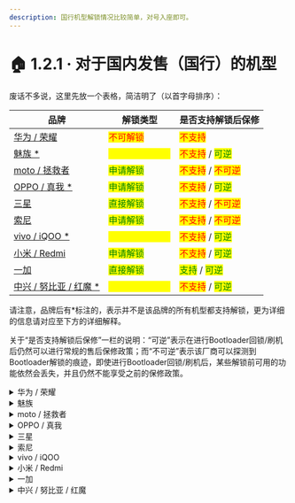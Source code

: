 ```yaml
---
description: 国行机型解锁情况比较简单，对号入座即可。
---
```


# 🏠 1.2.1 · 对于国内发售（国行）的机型

废话不多说，这里先放一个表格，简洁明了（以首字母排序）：

| 品牌                                                        | 解锁类型                                       | 是否支持解锁后保修                                                                   |
| --------------------------------------------------------- | ------------------------------------------ | --------------------------------------------------------------------------- |
| [华为 / 荣耀](for\_domestic\_models.md#hua-wei-rong-yao)      | <mark style="color:red;">不可解锁</mark>       | <mark style="color:red;">不支持</mark>                                         |
| [魅族 \*](for\_domestic\_models.md#mei-zu)                  | <mark style="color:yellow;">第三方强制解锁</mark> | <mark style="color:red;">不支持</mark> / <mark style="color:green;">可逆</mark>  |
| [moto / 拯救者](for\_domestic\_models.md#moto-zheng-jiu-zhe) | <mark style="color:green;">申请解锁</mark>     | <mark style="color:red;">不支持</mark> / <mark style="color:red;">不可逆</mark>   |
| [OPPO / 真我 \*](for\_domestic\_models.md#oppo-zhen-wo)     | <mark style="color:green;">申请解锁</mark>     | <mark style="color:red;">不支持</mark> / <mark style="color:green;">可逆</mark>  |
| [三星](for\_domestic\_models.md#san-xing)                   | <mark style="color:green;">直接解锁</mark>     | <mark style="color:red;">不支持</mark> / <mark style="color:red;">不可逆</mark>   |
| [索尼](for\_domestic\_models.md#suo-ni)                     | <mark style="color:green;">申请解锁</mark>     | <mark style="color:red;">不支持</mark> / <mark style="color:red;">不可逆</mark>   |
| [vivo / iQOO \*](for\_domestic\_models.md#vivo-iqoo)      | <mark style="color:yellow;">第三方强制解锁</mark> | <mark style="color:red;">不支持</mark> / <mark style="color:green;">可逆</mark>  |
| [小米 / Redmi](for\_domestic\_models.md#xiao-mi-redmi)      | <mark style="color:green;">申请解锁</mark>     | <mark style="color:red;">不支持</mark> / <mark style="color:green;">可逆</mark>  |
| [一加](for\_domestic\_models.md#yi-jia)                     | <mark style="color:green;">直接解锁</mark>     | <mark style="color:green;">支持</mark> / <mark style="color:green;">可逆</mark> |
| [中兴 / 努比亚 / 红魔 \*](for\_domestic\_models.md#undefined)    | <mark style="color:yellow;">第三方强制解锁</mark> | <mark style="color:red;">不支持</mark> / <mark style="color:green;">可逆</mark>  |

请注意，品牌后有\*标注的，表示并不是该品牌的所有机型都支持解锁，更为详细的信息请对应至下方的详细解释。

关于“是否支持解锁后保修”一栏的说明：“可逆”表示在进行Bootloader回锁/刷机后仍然可以进行常规的售后保修政策；而“不可逆”表示该厂商可以探测到Bootloader解锁的痕迹，即使进行Bootloader回锁/刷机后，某些解锁前可用的功能依然会丢失，并且仍然不能享受之前的保修政策。

<details>

<summary>华为 / 荣耀</summary>

很遗憾，华为、荣耀于2018年就已经关闭了官方的解锁申请通道，并且，由于系统的深度定制，使用第三方工具强制解锁的办法，也仅支持到2018年左右发布的机型。对第三方工具解锁感兴趣的可以查看以下链接作为参考。

[绕开华为通道，获取解锁码解锁BootLoader](https://www.52pojie.cn/thread-816065-1-1.html)

当然，其他机型也可以在有限的条件下体验部分玩机软件，请转至[1.4节](../if\_cant\_unlock.md)以获取更多信息。

</details>

<details>

<summary>魅族</summary>

目前，部分机型可通过第三方工具的方式解锁Bootloader。可通过以下链接了解详情。

[魅族解锁教程 by sukanka](https://github.com/sukanka/MEIZU16S\_unlock\_tutorial/wiki/%E8%A7%A3%E9%94%81BL)（18-21年发布的机型）

当然，其他机型也可以在有限的条件下体验部分玩机软件，请转至[1.4节](../if\_cant\_unlock.md)以获取更多信息。

</details>

<details>

<summary>moto / 拯救者</summary>

请注意，联想旗下的机型在解锁Bootloader后将<mark style="color:red;">永久丢失保修状态</mark>，即使回锁也无法恢复。

若要继续，请直接移步[1.3.1小节](../ways\_to\_unlock/preparation.md)与[1.3.3小节](../ways\_to\_unlock/apply.md)，按照教程进行即可。

</details>

<details>

<summary>OPPO / 真我</summary>

OPPO / 真我于近几年开启了“深度测试“计划，对于一些发布超过半年以上的机型，厂商会开启申请通道，供用户自行选择，支持的机型与解锁方法请见[OPPO论坛](https://www.oppo.cn/thread-393984762-1)与[realme论坛](https://www.realmebbs.com/post-details/1275426081138028544)。

若要继续，直接按照上方链接中的官方指导步骤进行即可。

</details>

<details>

<summary>三星</summary>

请注意，三星的机型在解锁Bootloader后将<mark style="color:red;">永久丢失保修状态与部分功能</mark>，即使回锁也无法恢复。

永久丢失的功能包括但不限于：

* Knox安全功能（如安全文件夹等）
* Samsung Pay（NFC刷卡功能）

回锁后可以恢复的功能包括但不限于：

* 系统在线升级（OTA）（系统为One UI 4.0及以上时）
* 相机功能（部分Galaxy Z Fold与Z Flip机型）

若要继续，请直接移步[1.3.1小节](../ways\_to\_unlock/preparation.md)与[1.3.2小节](../ways\_to\_unlock/direct.md)，按照教程进行即可。

</details>

<details>

<summary>索尼</summary>

请注意，索尼的机型在解锁Bootloader后将<mark style="color:red;">永久丢失保修状态与部分功能</mark>，即使回锁也无法恢复。

可能会丢失的功能包括但不限于（各机型差别较大）：

* DRM密钥（用与Google Play安全认证、Netfix等流媒体播放的安全认证等）
* 相机拍照算法
* 其他独占功能（如超逼真算法、大师显示模式等）

若要继续，请直接移步[1.3.1小节](../ways\_to\_unlock/preparation.md)与[1.3.3小节](../ways\_to\_unlock/apply.md)，按照教程进行即可。

</details>

<details>

<summary>vivo / iQOO</summary>

目前，部分机型可通过第三方工具的方式解锁Bootloader。可通过以下链接了解详情。

[viQOO工具箱合作版 by ?? / 某贼](https://www.coolapk1s.com/feed/38926327)

当然，其他机型也可以在有限的条件下体验部分玩机软件，请转至[1.4节](../if\_cant\_unlock.md)以获取更多信息。

</details>

<details>

<summary>小米 / Redmi</summary>

不同于其他厂商，每部小米手机首次解锁Bootloader时，需绑定一个小米账号，并额外等待168小时或更长时间，才能继续解锁。

若要继续，请直接移步[1.3.1小节](../ways\_to\_unlock/preparation.md)与[1.3.3小节](../ways\_to\_unlock/apply.md)，按照教程进行即可。

</details>

<details>

<summary>一加</summary>

一加的解锁方式在国内环境中可能是最方便的。

若要继续，请直接移步[1.3.1小节](../ways\_to\_unlock/preparation.md)与[1.3.2小节](../ways\_to\_unlock/direct.md)，按照教程进行即可。

</details>

<details>

<summary>中兴 / 努比亚 / 红魔</summary>

目前，部分机型可通过第三方工具的方式解锁Bootloader。可通过以下链接了解详情。

[安卓玩机工具箱 by shaw](https://www.coolapk1s.com/feed/38128839)

当然，其他机型也可以在有限的条件下体验部分玩机软件，请转至[1.4节](../if\_cant\_unlock.md)以获取更多信息。

</details>
